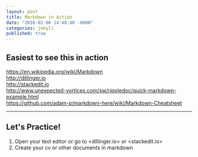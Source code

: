 ```yaml
---
layout: post
title: Markdown in Action
date: "2016-02-06 14:40:40 -0600"
categories: jekyll
published: true
---
```


## Easiest to see this in action

<https://en.wikipedia.org/wiki/Markdown>  
<http://dillinger.io>  
<http://stackedit.io>  
<http://www.unexpected-vortices.com/sw/rippledoc/quick-markdown-example.html>    
<https://github.com/adam-p/markdown-here/wiki/Markdown-Cheatsheet>

***

## Let's Practice!

1. Open your text editor or go to <dillinger.io> or <stackedit.io>
2. Create your cv or other documents in markdown